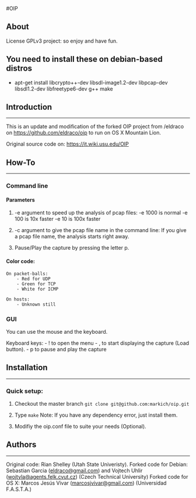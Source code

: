 #OIP

## About

License GPLv3 project: so enjoy and have fun.

You need to install these on debian-based distros
-------------------------------------------------
- apt-get install libcrypto++-dev libsdl-image1.2-dev libpcap-dev libsdl1.2-dev libfreetype6-dev g++ make


## Introduction
--------------
This is an update and modification of the forked OIP project from /eldraco on https://github.com/eldraco/oip to run on OS X Mountain Lion.

Original source code on: https://it.wiki.usu.edu/OIP

## How-To
--------------

### Command line

#### Parameters

1. -e argument to speed up the analysis of pcap files:
    -e 1000 is normal
    -e 100 is 10x faster
    -e 10 is 100x faster

2. -c argument to give the pcap file name in the command line:
    If you give a pcap file name, the analysis starts right away.

3. Pause/Play the capture by pressing the letter p.

#### Color code:

    On packet-balls:
        - Red for UDP
        - Green for TCP
        - White for ICMP

    On hosts:
        - Unknown still

### GUI

You can use the mouse and the keyboard.

Keyboard keys:
    - ! to open the menu
    - , to start displaying the capture (Load button).
    - p to pause and play the capture


## Installation
------------
### Quick setup:

1. Checkout the master branch 
    `git clone git@github.com:markich/oip.git`

2. Type
    `make`
    Note: If you have any dependency error, just install them.

3. Modifiy the oip.conf file to suite your needs (Optional).

## Authors
-------
Original code: Rian Shelley (Utah State Univeristy).
Forked code for Debian: Sebastian Garcia (eldraco@gmail.com) and Vojtech Uhlir (wojtyla@agents.felk.cvut.cz) (Czech Technical University)
Forked code for OS X: Marcos Jesús Vivar (marcosjvivar@gmail.com) (Universidad F.A.S.T.A.)
